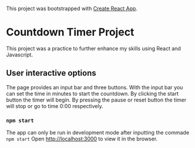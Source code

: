This project was bootstrapped with [Create React App](https://github.com/facebook/create-react-app).

# Countdown Timer Project

This project was a practice to further enhance my skills using React and Javascript. 


## User interactive options

The page provides an input bar and three buttons. With the input bar you can set the time in minutes to start the countdown. By clicking the start button the timer will begin. By pressing the pause or reset button the timer will stop or go to time 0:00 respectively. 


### `npm start`
The app can only be run in development mode after inputting the commade `npm start`
Open [http://localhost:3000](http://localhost:3000) to view it in the browser.





